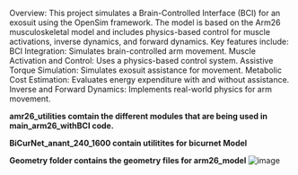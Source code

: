 Overview:
This project simulates a Brain-Controlled Interface (BCI) for an exosuit using the OpenSim framework. The model is based on the Arm26 musculoskeletal model and includes physics-based control for muscle activations, inverse dynamics, and forward dynamics.
Key features include:
BCI Integration: Simulates brain-controlled arm movement.
Muscle Activation and Control: Uses a physics-based control system.
Assistive Torque Simulation: Simulates exosuit assistance for movement.
Metabolic Cost Estimation: Evaluates energy expenditure with and without assistance.
Inverse and Forward Dynamics: Implements real-world physics for arm movement.

**amr26_utilities comtain the different modules that are being used in main_arm26_withBCI code.**

**BiCurNet_anant_240_1600 contain utilitites for bicurnet Model**

**Geometry folder contains the geometry files for arm26_model**
![image](https://github.com/user-attachments/assets/9182706c-dbd4-4874-89a4-c5e103865d36)
